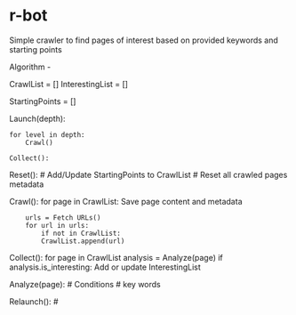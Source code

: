 # r-bot
Simple crawler to find pages of interest based on provided keywords and starting points


Algorithm -

CrawlList = []
InterestingList = []

StartingPoints = []

Launch(depth):


    for level in depth:
        Crawl()

    Collect():

Reset():
    # Add/Update StartingPoints to CrawlList
    # Reset all crawled pages metadata

Crawl():
    for page in CrawlList:
        Save page content and metadata

        urls = Fetch URLs()
        for url in urls:
            if not in CrawlList:
            CrawlList.append(url)


Collect():
    for page in CrawlList
        analysis = Analyze(page)
        if analysis.is_interesting:
            Add or update InterestingList


Analyze(page):
    # Conditions
    # key words


Relaunch():
    #